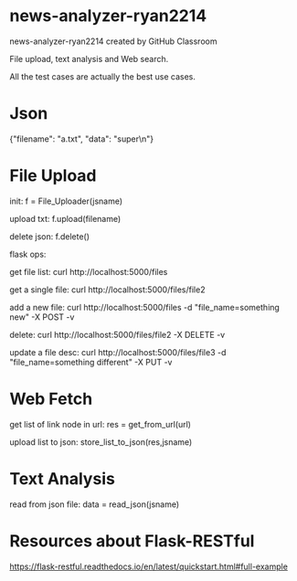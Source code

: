 # news-analyzer-ryan2214
news-analyzer-ryan2214 created by GitHub Classroom

File upload, text analysis and Web search.

All the test cases are actually the best use cases.

# Json

{"filename": "a.txt", "data": "super\n"}

# File Upload

init:  f = File_Uploader(jsname)

upload txt:  f.upload(filename)

delete json:  f.delete()

flask ops:

get file list: curl http://localhost:5000/files

get a single file: curl http://localhost:5000/files/file2

add a new file: curl http://localhost:5000/files -d "file_name=something new" -X POST -v

delete: curl http://localhost:5000/files/file2 -X DELETE -v

update a file desc: curl http://localhost:5000/files/file3 -d "file_name=something different" -X PUT -v

# Web Fetch

get list of link node in url:  res = get_from_url(url)

upload list to json:  store_list_to_json(res,jsname)

# Text Analysis

read from json file:  data = read_json(jsname)

# Resources about Flask-RESTful

https://flask-restful.readthedocs.io/en/latest/quickstart.html#full-example
